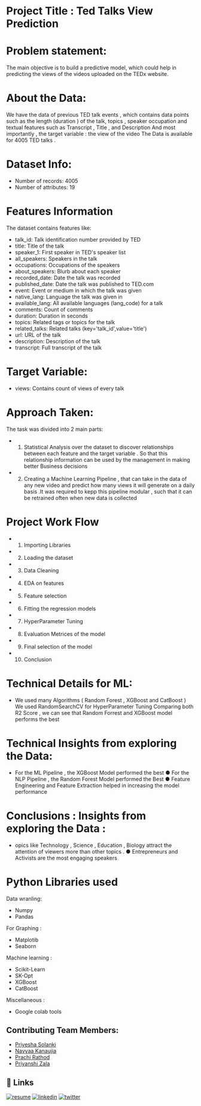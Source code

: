 
# Project Title : Ted Talks View Prediction

# Problem statement:

The main objective is to build a predictive model, which could help in predicting the views of the videos uploaded on the TEDx website.

# About the Data:

We have the data of previous TED talk events , which contains data points such as the length (duration ) of the talk, topics , speaker occupation and textual features such as Transcript , Title , and Description And most importantly , the target variable : the view of the video The Data is available for 4005 TED talks .

# Dataset Info:

* Number of records: 4005
* Number of attributes: 19

# Features Information

The dataset contains features like:

* talk_id: Talk identification number provided by TED
* title: Title of the talk
* speaker_1: First speaker in TED's speaker list
* all_speakers: Speakers in the talk
* occupations: Occupations of the speakers
* about_speakers: Blurb about each speaker
* recorded_date: Date the talk was recorded
* published_date: Date the talk was published to TED.com
* event: Event or medium in which the talk was given
* native_lang: Language the talk was given in
* available_lang: All available languages (lang_code) for a talk
* comments: Count of comments
* duration: Duration in seconds
* topics: Related tags or topics for the talk
* related_talks: Related talks (key='talk_id',value='title')
* url: URL of the talk
* description: Description of the talk
* transcript: Full transcript of the talk

# Target Variable:

* views: Contains count of views of every talk

# Approach Taken:

The task was divided into 2 main parts:
 * 1. Statistical Analysis over the dataset to discover relationships between each feature and the target variable . So that this relationship information can be used by the management in making better Business decisions
 * 2. Creating a Machine Learning Pipeline , that can take in the data of any new video and predict how many views it will generate on a daily basis .It was required to kepp this pipeline modular , such that it can be retrained often when new data is collected

 # Project Work Flow

* 1.  Importing Libraries

* 2.  Loading the dataset

* 3.  Data Cleaning

* 4.  EDA on features

* 5.  Feature selection

* 6.  Fitting the regression models

* 7.  HyperParameter Tuning

* 8.  Evaluation Metrices of the model

* 9.  Final selection of the model

* 10. Conclusion

# Technical Details for ML:

* We used many Algorithms ( Random Forest , XGBoost and CatBoost ) We used RandomSearchCV for HyperParameter Tuning Comparing both R2 Score , we can see that Random Forrest and XGBoost model performs the best

# Technical Insights from exploring the Data:

* For the ML Pipeline , the XGBoost Model performed the best ● For the NLP Pipeline , the Random Forest Model performed the Best ● Feature Engineering and Feature Extraction helped in increasing the model performance

# Conclusions : Insights from exploring the Data :

* opics like Technology , Science , Education , Biology attract the attention of viewers more than other topics . ● Entrepreneurs and Activists are the most engaging speakers

# Python Libraries used

Data wranling:
* Numpy
* Pandas

For Graphing :
* Matplotib
* Seaborn

Machine learning :
* Scikit-Learn
* SK-Opt
* XGBoost
* CatBoost

Miscellaneous :
* Google colab tools


## Contributing Team Members: 

- [Priyesha Solanki](https://www.github.com/PUSol) 
- [Navyaa Kanaujia](https://github.com/navyaa2001) 
- [Prachi Rathod](https://github.com/PSRoth)
- [Priyanshi Zala](https://github.com/2610zala)
## 🔗 Links
[![resume](https://img.shields.io/badge/my_resume-000?style=for-the-badge&logo=ko-fi&logoColor=white)](file:///C:/Users/Lovel/OneDrive/Desktop/Priyesha%20Docs/Priyesha-resume.pdf)
[![linkedin](https://img.shields.io/badge/linkedin-0A66C2?style=for-the-badge&logo=linkedin&logoColor=white)](www.linkedin.com/in/priyesha-solanki)
[![twitter](https://img.shields.io/badge/twitter-1DA1F2?style=for-the-badge&logo=twitter&logoColor=white)](https://twitter.com/home)

